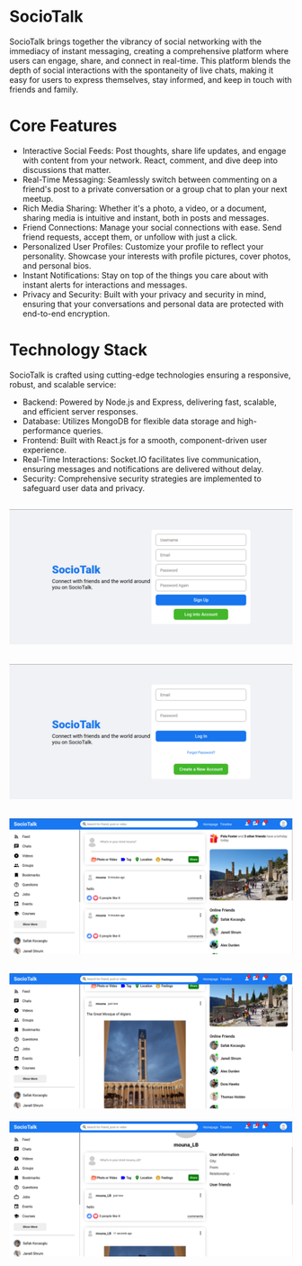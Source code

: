 # SocioTalk
SocioTalk brings together the vibrancy of social networking with the immediacy of instant messaging, creating a comprehensive platform where users can engage, share, and connect in real-time. This platform blends the depth of social interactions with the spontaneity of live chats, making it easy for users to express themselves, stay informed, and keep in touch with friends and family.

# Core Features
- Interactive Social Feeds: Post thoughts, share life updates, and engage with content from your network. React, comment, and dive deep into discussions that matter.
- Real-Time Messaging: Seamlessly switch between commenting on a friend's post to a private conversation or a group chat to plan your next meetup.
- Rich Media Sharing: Whether it's a photo, a video, or a document, sharing media is intuitive and instant, both in posts and messages.
- Friend Connections: Manage your social connections with ease. Send friend requests, accept them, or unfollow with just a click.
- Personalized User Profiles: Customize your profile to reflect your personality. Showcase your interests with profile pictures, cover photos, and personal bios.
- Instant Notifications: Stay on top of the things you care about with instant alerts for interactions and messages.
- Privacy and Security: Built with your privacy and security in mind, ensuring that your conversations and personal data are protected with end-to-end encryption.
# Technology Stack
SocioTalk is crafted using cutting-edge technologies ensuring a responsive, robust, and scalable service:

- Backend: Powered by Node.js and Express, delivering fast, scalable, and efficient server responses.
- Database: Utilizes MongoDB for flexible data storage and high-performance queries.
- Frontend: Built with React.js for a smooth, component-driven user experience.
- Real-Time Interactions: Socket.IO facilitates live communication, ensuring messages and notifications are delivered without delay.
- Security: Comprehensive security strategies are implemented to safeguard user data and privacy.

![SocioTalk Sign Up](./assets/1.png)
---
![SocioTalk Login in](./assets/3.png)
---
![SocioTalk Feed 1](./assets/4.png)
---
![SocioTalk Feed 2](./assets/5.png)
---
![SocioTalk Profile](./assets/6.png)

